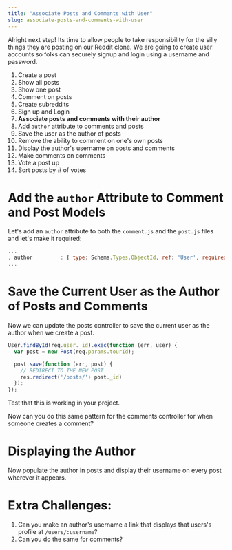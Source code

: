 ```yaml
---
title: "Associate Posts and Comments with User"
slug: associate-posts-and-comments-with-user
---
```


Alright next step! Its time to allow people to take responsibility for the silly things they are posting on our Reddit clone. We are going to create user accounts so folks can securely signup and login using a username and password.

1. Create a post
1. Show all posts
1. Show one post
1. Comment on posts
1. Create subreddits
1. Sign up and Login
1. **Associate posts and comments with their author**
  1. Add `author` attribute to comments and posts
  1. Save the user as the author of posts
  1. Remove the ability to comment on one's own posts
  1. Display the author's username on posts and comments
1. Make comments on comments
1. Vote a post up
1. Sort posts by # of votes

# Add the `author` Attribute to Comment and Post Models

Let's add an `author` attribute to both the `comment.js` and the `post.js` files and let's make it required:

```js
...
, author         : { type: Schema.Types.ObjectId, ref: 'User', required: true }
...
```

# Save the Current User as the Author of Posts and Comments

Now we can update the posts controller to save the current user as the author when we create a post.

```js
User.findById(req.user._id).exec(function (err, user) {
  var post = new Post(req.params.tourId);

  post.save(function (err, post) {
    // REDIRECT TO THE NEW POST
    res.redirect('/posts/'+ post._id)
  });
});

```

Test that this is working in your project.

Now can you do this same pattern for the comments controller for when someone creates a comment?

# Displaying the Author

Now populate the author in posts and display their username on every post wherever it appears.

# Extra Challenges:

1. Can you make an author's username a link that displays that users's profile at `/users/:username`?
1. Can you do the same for comments?
